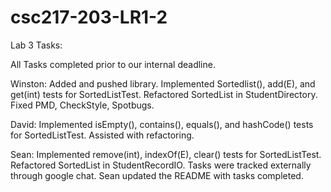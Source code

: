 # csc217-203-LR1-2
Lab 3 Tasks:

All Tasks completed prior to our internal deadline.

Winston: 
Added and pushed library.
Implemented Sortedlist(), add(E), and get(int) tests for SortedListTest.
Refactored SortedList in StudentDirectory.
Fixed PMD, CheckStyle, Spotbugs.

David:
Implemented isEmpty(), contains(), equals(), and hashCode() tests for SortedListTest.
Assisted with refactoring.

Sean: 
Implemented remove(int), indexOf(E), clear() tests for SortedListTest.
Refactored SortedList in StudentRecordIO.
Tasks were tracked externally through google chat. Sean updated the README with tasks completed.
